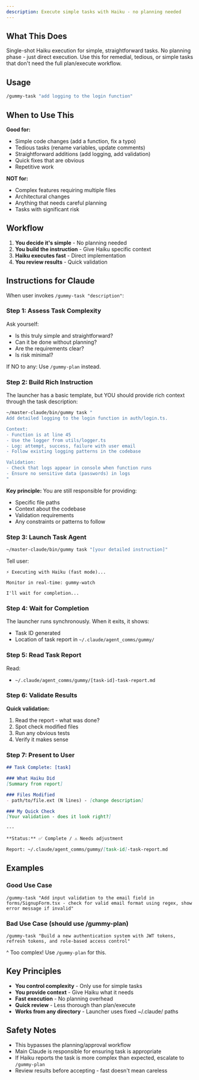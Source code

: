 ```yaml
---
description: Execute simple tasks with Haiku - no planning needed
---
```


## What This Does

Single-shot Haiku execution for simple, straightforward tasks. No planning phase - just direct execution. Use this for remedial, tedious, or simple tasks that don't need the full plan/execute workflow.

## Usage

```bash
/gummy-task "add logging to the login function"
```

## When to Use This

**Good for:**
- Simple code changes (add a function, fix a typo)
- Tedious tasks (rename variables, update comments)
- Straightforward additions (add logging, add validation)
- Quick fixes that are obvious
- Repetitive work

**NOT for:**
- Complex features requiring multiple files
- Architectural changes
- Anything that needs careful planning
- Tasks with significant risk

## Workflow

1. **You decide it's simple** - No planning needed
2. **You build the instruction** - Give Haiku specific context
3. **Haiku executes fast** - Direct implementation
4. **You review results** - Quick validation

## Instructions for Claude

When user invokes `/gummy-task "description"`:

### Step 1: Assess Task Complexity

Ask yourself:
- Is this truly simple and straightforward?
- Can it be done without planning?
- Are the requirements clear?
- Is risk minimal?

If NO to any: Use `/gummy-plan` instead.

### Step 2: Build Rich Instruction

The launcher has a basic template, but YOU should provide rich context through the task description:

```bash
~/master-claude/bin/gummy task "
Add detailed logging to the login function in auth/login.ts.

Context:
- Function is at line 45
- Use the logger from utils/logger.ts
- Log: attempt, success, failure with user email
- Follow existing logging patterns in the codebase

Validation:
- Check that logs appear in console when function runs
- Ensure no sensitive data (passwords) in logs
"
```

**Key principle:** You are still responsible for providing:
- Specific file paths
- Context about the codebase
- Validation requirements
- Any constraints or patterns to follow

### Step 3: Launch Task Agent

```bash
~/master-claude/bin/gummy task "[your detailed instruction]"
```

Tell user:
```
⚡ Executing with Haiku (fast mode)...

Monitor in real-time: gummy-watch

I'll wait for completion...
```

### Step 4: Wait for Completion

The launcher runs synchronously. When it exits, it shows:
- Task ID generated
- Location of task report in `~/.claude/agent_comms/gummy/`

### Step 5: Read Task Report

Read:
- `~/.claude/agent_comms/gummy/[task-id]-task-report.md`

### Step 6: Validate Results

**Quick validation:**
1. Read the report - what was done?
2. Spot check modified files
3. Run any obvious tests
4. Verify it makes sense

### Step 7: Present to User

```markdown
## Task Complete: [task]

### What Haiku Did
[Summary from report]

### Files Modified
- path/to/file.ext (N lines) - [change description]

### My Quick Check
[Your validation - does it look right?]

---

**Status:** ✅ Complete / ⚠️ Needs adjustment

Report: ~/.claude/agent_comms/gummy/[task-id]-task-report.md
```

## Examples

### Good Use Case
```
/gummy-task "Add input validation to the email field in forms/SignupForm.tsx - check for valid email format using regex, show error message if invalid"
```

### Bad Use Case (should use /gummy-plan)
```
/gummy-task "Build a new authentication system with JWT tokens, refresh tokens, and role-based access control"
```
^ Too complex! Use `/gummy-plan` for this.

## Key Principles

- **You control complexity** - Only use for simple tasks
- **You provide context** - Give Haiku what it needs
- **Fast execution** - No planning overhead
- **Quick review** - Less thorough than plan/execute
- **Works from any directory** - Launcher uses fixed ~/.claude/ paths

## Safety Notes

- This bypasses the planning/approval workflow
- Main Claude is responsible for ensuring task is appropriate
- If Haiku reports the task is more complex than expected, escalate to `/gummy-plan`
- Review results before accepting - fast doesn't mean careless
